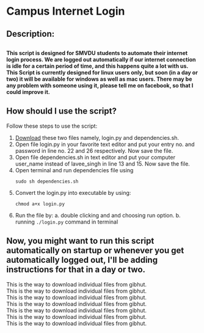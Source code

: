 <h1>Campus Internet Login</h1>
<h2>Description: <h2>
<h4>This script is designed for SMVDU students to automate their internet login process. We are logged out automatically if our internet connection is idle for a certain period of time, and this happens quite a lot with us. This Script is currently designed for linux users only, but soon (in a day or two) it will be available for windows as well as mac users. There may be any problem with someone using it, please tell me on facebook, so that I could improve it. </h4>

<h2>How should I use the script?</h2>

Follow these steps to use the script:

1. <a href="#download-github-files">Download</a> these two files namely, login.py and dependencies.sh. 
2. Open file login.py in your favorite text editor and put your entry no. and password in line no. 22 and 26 respectively. Now save the file.
3. Open file dependencies.sh in text editor and put your computer user_name instead of lavee_singh in line 13 and 15. Now save the file.
4. Open terminal and run dependencies file using 
	```
	sudo sh dependencies.sh
	```
5. Convert the login.py into executable by using:
	```
	chmod a+x login.py
	```
6. Run the file by:
		a. double clicking and and choosing run option.
		b. running ```./login.py``` command in terminal


<h2>Now, you might want to run this script automatically on startup or whenever you get automatically logged out, I'll be adding instructions for that in a day or two.</h2>
<span name="download-github-files">
This is the way to download individual files from gibhut.<br>This is the way to download individual files from gibhut.<br>
This is the way to download individual files from gibhut.<br>
This is the way to download individual files from gibhut.<br>
This is the way to download individual files from gibhut.<br>
This is the way to download individual files from gibhut.<br>
This is the way to download individual files from gibhut.<br>
</span>
